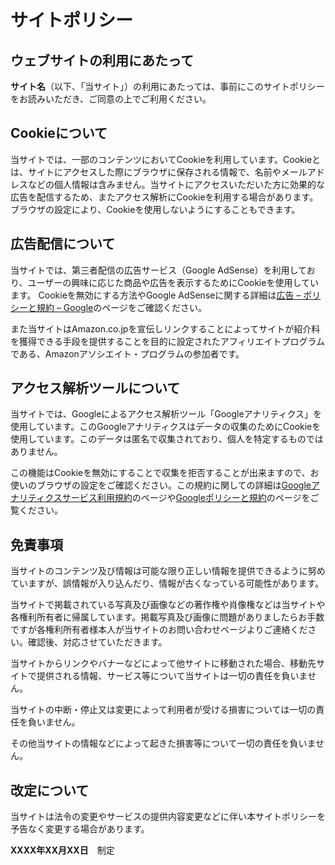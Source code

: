 # サイトポリシー
## ウェブサイトの利用にあたって
**サイト名**（以下、「当サイト」）の利用にあたっては、事前にこのサイトポリシーをお読みいただき、ご同意の上でご利用ください。

## Cookieについて
当サイトでは、一部のコンテンツにおいてCookieを利用しています。Cookieとは、サイトにアクセスした際にブラウザに保存される情報で、名前やメールアドレスなどの個人情報は含みません。当サイトにアクセスいただいた方に効果的な広告を配信するため、またアクセス解析にCookieを利用する場合があります。ブラウザの設定により、Cookieを使用しないようにすることもできます。

## 広告配信について
当サイトでは、第三者配信の広告サービス（Google AdSense）を利用しており、ユーザーの興味に応じた商品や広告を表示するためにCookieを使用しています。
Cookieを無効にする方法やGoogle AdSenseに関する詳細は<a href="https://policies.google.com/technologies/ads?gl=jp">広告 – ポリシーと規約 – Google</a>のページをご確認ください。

また当サイトはAmazon.co.jpを宣伝しリンクすることによってサイトが紹介料を獲得できる手段を提供することを目的に設定されたアフィリエイトプログラムである、Amazonアソシエイト・プログラムの参加者です。

## アクセス解析ツールについて
当サイトでは、Googleによるアクセス解析ツール「Googleアナリティクス」を使用しています。このGoogleアナリティクスはデータの収集のためにCookieを使用しています。このデータは匿名で収集されており、個人を特定するものではありません。

この機能はCookieを無効にすることで収集を拒否することが出来ますので、お使いのブラウザの設定をご確認ください。この規約に関しての詳細は<a href="https://marketingplatform.google.com/about/analytics/terms/jp/">Googleアナリティクスサービス利用規約</a>のページや<a href="https://policies.google.com/technologies/ads?hl=ja">Googleポリシーと規約</a>のページをご覧ください。

## 免責事項
当サイトのコンテンツ及び情報は可能な限り正しい情報を提供できるように努めていますが、誤情報が入り込んだり、情報が古くなっている可能性があります。

当サイトで掲載されている写真及び画像などの著作権や肖像権などは当サイトや各権利所有者に帰属しています。掲載写真及び画像に問題がありましたらお手数ですが各権利所有者様本人が当サイトのお問い合わせページよりご連絡ください。確認後、対応させていただきます。

当サイトからリンクやバナーなどによって他サイトに移動された場合、移動先サイトで提供される情報、サービス等について当サイトは一切の責任を負いません。

当サイトの中断・停止又は変更によって利用者が受ける損害については一切の責任を負いません。

その他当サイトの情報などによって起きた損害等について一切の責任を負いません。

## 改定について
当サイトは法令の変更やサービスの提供内容変更などに伴い本サイトポリシーを予告なく変更する場合があります。

**XXXX年XX月XX日**　制定
